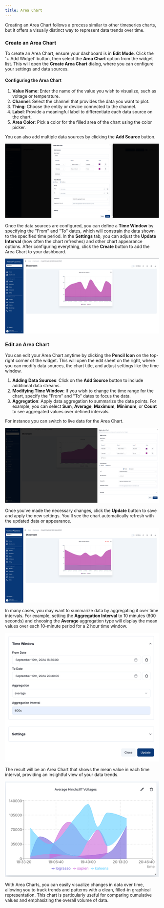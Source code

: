 ```yaml
---
title: Area Chart
---
```



Creating an Area Chart follows a process similar to other timeseries charts, but it offers a visually distinct way to represent data trends over time.

### Create an Area Chart

To create an Area Chart, ensure your dashboard is in **Edit Mode**.
Click the '+ Add Widget' button, then select the **Area Chart** option from the widget list.
This will open the **Create Area Chart** dialog, where you can configure your settings and data sources.

#### Configuring the Area Chart

1. **Value Name**: Enter the name of the value you wish to visualize, such as voltage or temperature.
2. **Channel**: Select the channel that provides the data you want to plot.
3. **Thing**: Choose the entity or device connected to the channel.
4. **Label**: Provide a meaningful label to differentiate each data source on the chart.
5. **Area Color**: Pick a color for the filled area of the chart using the color picker.

You can also add multiple data sources by clicking the **Add Source** button.

![Create Area Chart](../docs/img/dashboards/create-areachart.png)

Once the data sources are configured, you can define a **Time Window** by specifying the "From" and "To" dates, which will constrain the data shown to the specified time period.
In the **Settings** tab, you can adjust the **Update Interval** (how often the chart refreshes) and other chart appearance options.
After configuring everything, click the **Create** button to add the Area Chart to your dashboard.

![Created Area Chart](../docs/img/dashboards/new-areachart1.png)

### Edit an Area Chart

You can edit your Area Chart anytime by clicking the **Pencil Icon** on the top-right corner of the widget. This will open the edit sheet on the right, where you can modify data sources, the chart title, and adjust settings like the time window.

1. **Adding Data Sources**: Click on the **Add Source** button to include additional data streams.
2. **Modifying Time Window**: If you wish to change the time range for the chart, specify the "From" and "To" dates to focus the data.
3. **Aggregation**: Apply data aggregation to summarize the data points. For example, you can select **Sum**, **Average**, **Maximum**, **Minimum**, or **Count** to see aggregated values over defined intervals.

For instance ypu can switch to live data for the Area Chart.

![Edit Area Chart](../docs/img/dashboards/edit-areachart.png)

Once you've made the necessary changes, click the **Update** button to save and apply the new settings. You'll see the chart automatically refresh with the updated data or appearance.

![Updated Area Chart](../docs/img/dashboards/edited-areachart.png)

In many cases, you may want to summarize data by aggregating it over time intervals. For example, setting the **Aggregation Interval** to 10 minutes (600 seconds) and choosing the **Average** aggregation type will display the mean values over each 10-minute period for a 2 hour time window.

![Set Aggregation](../docs/img/dashboards/aggregation-areachart-setting.png)

The result will be an Area Chart that shows the mean value in each time interval, providing an insightful view of your data trends.

![Average Aggregated Area Chart](../docs/img/dashboards/avg-areachart.png)

With Area Charts, you can easily visualize changes in data over time, allowing you to track trends and patterns with a clean, filled-in graphical representation.
This chart is particularly useful for comparing cumulative values and emphasizing the overall volume of data.

